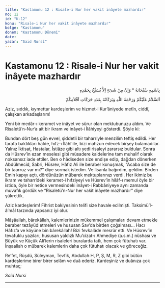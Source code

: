 ```yaml
---
title: "Kastamonu 12 : Risale-i Nur her vakit inâyete mazhardır"
no: 12
id: "K-12"
konu: "Risale-i Nur her vakit inâyete mazhardır"
bolge: "Kastamonu"
donem: "Kastamonu Dönemi"
date: 
yazar: "Said Nursî"
---
```


# Kastamonu 12 : Risale-i Nur her vakit inâyete mazhardır

<p class="arabic" dir="rtl" title="Meal: “Subhân Allah’ın adıyla” * “Hiçbir şey yoktur ki O'nu hamd ile tesbih etmesin” [İsrâ 17:44]">بِاسْمِهِ سُبْحَانَهُ * وَاِنْ مِنْ شَىْءٍ اِلاَّ يُسَبِّحُ بِحَمْدِهِ</p>

<p class="arabic" dir="rtl" title="Meal: “Kalemlerinizin hareketleri adedince Allah’ın selâmı, rahmeti ve bereketleri üzerinize olsun.”">اَلسَّلاَمُ عَلَيْكُمْ وَرَحْمَةُ اللّٰهِ وَبَرَكَاتُهُ بِعَدَدِ حَرَكَاتِ اَقْلاَمِكُمْ</p>

Aziz, sıddık, kıymettar kardeşlerim ve hizmet-i Kur’âniyede metîn, ciddî, çalışkan arkadaşlarım!

Yeni bir medâr-ı keramet ve inâyet ve sürur olan mektubunuzu aldım. Ve Risaletü’n-Nur’a ait bir ikram ve inâyet-i İlâhiyeyi gösterdi. Şöyle ki:

Bundan dört beş gün evvel, şiddetli bir taharriyle menzilim teftiş edildi. Her tarafa baktıkları halde, hıfz-ı İlâhî ile, bizi mahzun edecek birşey bulamadılar. Yalnız İktisat, Hastalar, İstiâze gibi altı yedi risaleyi zararsız buldular. Sonra da Hüsrev’in ezan meselesi gibi müsadere kaidelerine tam muhalif olarak noksansız iade ettiler. Ben o hâdiseden size endişe edip, dağdan dönerken Abdülmecid, Sabri, Hüsrev, Hâfız Ali ile beraber konuşmak, “Acaba size de bir taarruz var mı?” diye sormak istedim. Ve lisanla bağırdım, geldim. Birden Emin kapıyı açtı, dördünüzün mübarek mektuplarınızı verdi. Her ikimiz bu ikram ve taharrîdeki keramet-i hıfziyeyi ve Hüsrev’in hilâf-ı memul öyle bir istida, öyle bir netice vermesindeki inâyet-i Rabbâniyeye aynı zamanda muvafık gördük ve “Risaletü’n-Nur her vakit inâyete mazhardır” diye şükrettik.

Aziz kardeşlerim! Fihrist bakiyesinin telifi size havale edilmişti. Taksimü’l-â’mâl tarzında yapsanız iyi olur.

Mâşâallah, bârekâllah, kalemlerinizin mükemmel çalışmaları devam etmekle beraber tezâyüd etmeleri ve hususan Sav’da birden çoğalması... Hacı Hâfız’a ve köyüne bin bârekâllah! Bizi fevkalâde mesrûr etti. Ve Hüsrev’in tevafuklu yazıları, hususan yaldızlı Mu’cizat-ı Ahmediye (a.s.m.) nüshası ve Büyük ve Küçük Ali’lerin risaleleri buralarda tatlı, hem çok fütuhatı var. İnşaallah o mübarek kalemlerin daha çok fütuhatı olacak ve göreceğiz.

Re’fet, Rüşdü, Süleyman, Tevfik, Abdullah H, P, Ş, M, R, Z gibi bütün kardeşlerime birer birer selâm ve duâ ederiz. Kardeşiniz ve duânıza çok muhtaç;

*Said Nursi*

***
